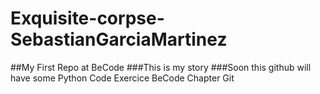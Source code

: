 # Exquisite-corpse-SebastianGarciaMartinez
##My First Repo at BeCode
###This is my story
###Soon this github will have some Python Code
Exercice BeCode Chapter Git
